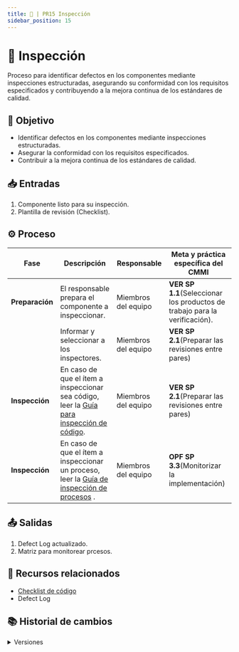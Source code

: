```yaml
---
title: 🐥 | PR15 Inspección
sidebar_position: 15
---
```

# 🐥 Inspección

Proceso para identificar defectos en los componentes mediante inspecciones estructuradas, asegurando su conformidad con los requisitos especificados y contribuyendo a la mejora continua de los estándares de calidad.

## 🎯 Objetivo

- Identificar defectos en los componentes mediante inspecciones estructuradas.
- Asegurar la conformidad con los requisitos especificados.
- Contribuir a la mejora continua de los estándares de calidad.

## 📥 Entradas

1. Componente listo para su inspección.
2. Plantilla de revisión (Checklist).

## ⚙️ Proceso


| **Fase**         | **Descripción**                                                                                                                                   | **Responsable**     | **Meta y práctica específica del CMMI**                                  |
| ---------------- | -------------------------------------------------------------------------------------------------------------------------------------------------- | ------------------- | -------------------------------------------------------------------------- |
| **Preparación** | El responsable prepara el componente a inspeccionar.                                                                                                          | Miembros del equipo | **VER SP 1.1**(Seleccionar los productos de trabajo para la verificación). |
|                  | Informar y seleccionar a los inspectores.                                                                            | Miembros del equipo     | **VER SP 2.1**(Preparar las revisiones entre pares)                        |
| **Inspección**  | En caso de que el ítem a inspeccionar sea código, leer la [Guía para inspección de código](/docs/guias/inspeccion-codigo).                                                                                     | Miembros del equipo      |       **VER SP 2.1**(Preparar las revisiones entre pares)                              |
| **Inspección**  | En caso de que el ítem a inspeccionar un proceso, leer la [Guía de inspección de procesos](https://docs.google.com/spreadsheets/d/1vx75XHU_-Rcc5imMnnispFnWB35lfRncsK3IhLGf9fA/edit?gid=0#gid=0) .                                                                                     | Miembros del equipo      |          **OPF SP 3.3**(Monitorizar la implementación)                                                                  |




## 📤 Salidas

1. Defect Log actualizado.
2. Matriz para monitorear prcesos.

## 📎 Recursos relacionados

- [Checklist de código](../recursos/checklists.md) 
- Defect Log



## 📚 Historial de cambios

<details>
  <summary>Versiones</summary>
| **Versión** | **Descripción**                                         | **Fecha**   | **Colaborador**            |
|-------------|---------------------------------------------------------|-------------|----------------------------|
| **1.0**   | Versión inicial del PR16                                | 10/04/2025  | Ian Julián Estrada Castro  |
| **1.1**   | Refactorización del proceso                             | 18/04/2025  | Diego Fuentes              |
| **1.2**   | Simplificación y mejora en la concisión del proceso    | 15/05/2025  | Ángel Mauricio Ramírez Herrera |
| **1.3**   | Cambio de nombre de archivo, actualización de título y aclaraciones | 15/05/2025  | Daniel Contreras Chávez    |
</details>
